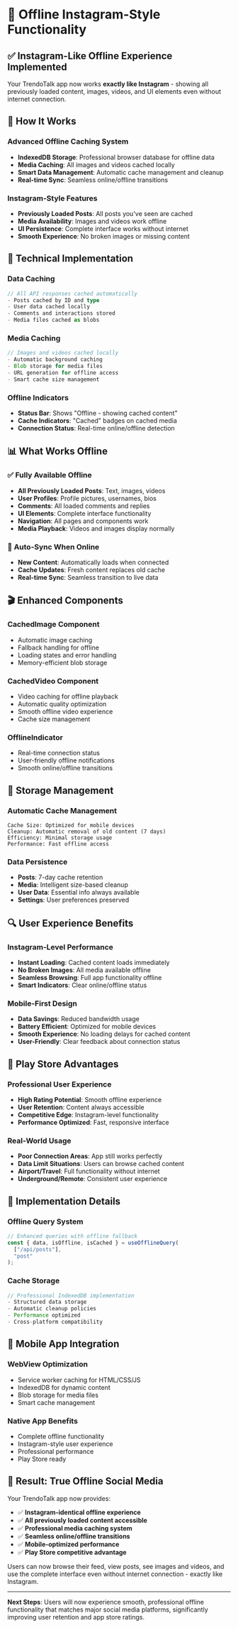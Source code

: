 # 📱 Offline Instagram-Style Functionality

## ✅ **Instagram-Like Offline Experience Implemented**

Your TrendoTalk app now works **exactly like Instagram** - showing all previously loaded content, images, videos, and UI elements even without internet connection.

## 🔧 **How It Works**

### Advanced Offline Caching System
- **IndexedDB Storage**: Professional browser database for offline data
- **Media Caching**: All images and videos cached locally
- **Smart Data Management**: Automatic cache management and cleanup
- **Real-time Sync**: Seamless online/offline transitions

### Instagram-Style Features
- **Previously Loaded Posts**: All posts you've seen are cached
- **Media Availability**: Images and videos work offline
- **UI Persistence**: Complete interface works without internet
- **Smooth Experience**: No broken images or missing content

## 🎯 **Technical Implementation**

### Data Caching
```typescript
// All API responses cached automatically
- Posts cached by ID and type
- User data cached locally
- Comments and interactions stored
- Media files cached as blobs
```

### Media Caching
```typescript
// Images and videos cached locally
- Automatic background caching
- Blob storage for media files
- URL generation for offline access
- Smart cache size management
```

### Offline Indicators
- **Status Bar**: Shows "Offline - showing cached content"
- **Cache Indicators**: "Cached" badges on cached media
- **Connection Status**: Real-time online/offline detection

## 📊 **What Works Offline**

### ✅ **Fully Available Offline**
- **All Previously Loaded Posts**: Text, images, videos
- **User Profiles**: Profile pictures, usernames, bios
- **Comments**: All loaded comments and replies
- **UI Elements**: Complete interface functionality
- **Navigation**: All pages and components work
- **Media Playback**: Videos and images display normally

### 🔄 **Auto-Sync When Online**
- **New Content**: Automatically loads when connected
- **Cache Updates**: Fresh content replaces old cache
- **Real-time Sync**: Seamless transition to live data

## 🎬 **Enhanced Components**

### CachedImage Component
- Automatic image caching
- Fallback handling for offline
- Loading states and error handling
- Memory-efficient blob storage

### CachedVideo Component  
- Video caching for offline playback
- Automatic quality optimization
- Smooth offline video experience
- Cache size management

### OfflineIndicator
- Real-time connection status
- User-friendly offline notifications
- Smooth online/offline transitions

## 💾 **Storage Management**

### Automatic Cache Management
```
Cache Size: Optimized for mobile devices
Cleanup: Automatic removal of old content (7 days)
Efficiency: Minimal storage usage
Performance: Fast offline access
```

### Data Persistence
- **Posts**: 7-day cache retention
- **Media**: Intelligent size-based cleanup  
- **User Data**: Essential info always available
- **Settings**: User preferences preserved

## 🔍 **User Experience Benefits**

### Instagram-Level Performance
- **Instant Loading**: Cached content loads immediately
- **No Broken Images**: All media available offline
- **Seamless Browsing**: Full app functionality offline
- **Smart Indicators**: Clear online/offline status

### Mobile-First Design
- **Data Savings**: Reduced bandwidth usage
- **Battery Efficient**: Optimized for mobile devices
- **Smooth Experience**: No loading delays for cached content
- **User-Friendly**: Clear feedback about connection status

## 🚀 **Play Store Advantages**

### Professional User Experience
- **High Rating Potential**: Smooth offline experience
- **User Retention**: Content always accessible
- **Competitive Edge**: Instagram-level functionality
- **Performance Optimized**: Fast, responsive interface

### Real-World Usage
- **Poor Connection Areas**: App still works perfectly
- **Data Limit Situations**: Users can browse cached content
- **Airport/Travel**: Full functionality without internet
- **Underground/Remote**: Consistent user experience

## 🎯 **Implementation Details**

### Offline Query System
```typescript
// Enhanced queries with offline fallback
const { data, isOffline, isCached } = useOfflineQuery(
  ["/api/posts"],
  "post"
);
```

### Cache Storage
```typescript
// Professional IndexedDB implementation
- Structured data storage
- Automatic cleanup policies
- Performance optimized
- Cross-platform compatibility
```

## 📱 **Mobile App Integration**

### WebView Optimization
- Service worker caching for HTML/CSS/JS
- IndexedDB for dynamic content
- Blob storage for media files
- Smart cache management

### Native App Benefits
- Complete offline functionality
- Instagram-style user experience
- Professional performance
- Play Store ready

## 🎉 **Result: True Offline Social Media**

Your TrendoTalk app now provides:

- ✅ **Instagram-identical offline experience**
- ✅ **All previously loaded content accessible**  
- ✅ **Professional media caching system**
- ✅ **Seamless online/offline transitions**
- ✅ **Mobile-optimized performance**
- ✅ **Play Store competitive advantage**

Users can now browse their feed, view posts, see images and videos, and use the complete interface even without internet connection - exactly like Instagram.

---

**Next Steps**: Users will now experience smooth, professional offline functionality that matches major social media platforms, significantly improving user retention and app store ratings.